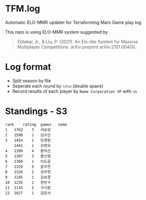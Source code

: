 # TFM.log
Automatic ELO-MMR updater for Terraforming Mars Game play log

This repo is using ELO-MMR system suggested by
> Ebtekar, A., & Liu, P. (2021). An Elo-like System for Massive Multiplayer Competitions. arXiv preprint arXiv:2101.00400.


# Log format
* Split season by file
* Seperate each round by `\n\n` (double space)
* Record results of each player by 
`Name Corperation VP`
with `\n`

# Standings - S3
```csv
rank	rating	games	name
1	1763	3	서보성
2	1590	1	김수인
3	1454	1	민경원
	1441	1	강현모
4	1399	4	황덕근
5	1387	3	황신영
6	1360	1	이도윤
7	1329	5	윤우찬
8	1326	2	성우현
9	1245	1	김보경
10	1235	2	한민구
11	1135	2	구시원
12	1027	1	김민서
```
